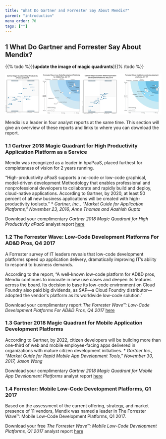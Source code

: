```yaml
---
title: "What Do Gartner and Forrester Say About Mendix?"
parent: "introduction"
menu_order: 70
tags: [""]
---
```


## 1 What Do Gartner and Forrester Say About Mendix?

{{% todo %}}[**update the image of magic quadrants**]{{% /todo %}}

![](attachments/magic-quadrants.png)

Mendix is a leader in four analyst reports at the same time. This section will give an overview of these reports and links to where you can download the report.

### 1.1 Gartner 2018 Magic Quadrant for High Productivity Application Platform as a Service
Mendix was recognized as a leader in hpaPaaS, placed furthest for completeness of vision for 2 years running.

“High-productivity aPaaS supports a no-code or low-code graphical, model-driven development Methodology that enables professional and nonprofessional developers to collaborate and rapidly build and deploy, cloud-native applications. According to Gartner, by 2020, at least 50 percent of all new business applications will be created with high-productivity toolsets.” * *Gartner, Inc., “Market Guide for Application Platforms,” November 23, 2016, Anne Thomas and Aashish Gupta*

Download your complimentary *Gartner 2018 Magic Quadrant for High Productivity aPaaS* analyst report [here](https://www.mendix.com/resources/gartner-high-productivity-apaas-report/?utm_source=google&utm_medium=cpc&utm_term=%2Bmendix&utm_campaign=NL%20-%20Branded&gclid=CjwKCAjw4uXaBRAcEiwAuAUz8O91V7HHyGAr5y7PrGldJyokTLHnGhxO6ojRSQLByLpscXrcAyTeeRoCk3QQAvD_BwE)

### 1.2 The Forrester Wave: Low-Code Development Platforms For AD&D Pros, Q4 2017

A Forrester survey of IT leaders reveals that low-code development platforms speed up application delivery, dramatically improving IT’s ability to respond to business demands.

According to the report, “A well-known low-code platform for AD&D pros, Mendix continues to innovate in new use cases and deepen its features across the board. Its decision to base its low-code environment on Cloud Foundry also paid big dividends, as SAP—a Cloud Foundry distributor—adopted the vendor's platform as its worldwide low-code solution.”

Download your complimentary report *The Forrester Wave™: Low-Code Development Platforms For AD&D Pros, Q4 2017* [here](https://www.mendix.com/resources/forrester-low-code-platform-wave/)

### 1.3 Gartner 2018 Magic Quadrant for Mobile Application Development Platforms

According to Gartner, by 2022, citizen developers will be building more than one-third of web and mobile employee-facing apps delivered in organizations with mature citizen development initiatives. * *Gartner Inc., “Market Guide for Rapid Mobile App Development Tools,” November 30, 2017, Jason Wong*

Download your complimentary *Gartner 2018 Magic Quadrant for Mobile App Development Platforms* analyst report [here](https://www.mendix.com/resources/gartner-magic-quadrant-for-mobile-app-development-platforms/)

### 1.4 Forrester: Mobile Low-Code Development Platforms, Q1 2017

Based on the assessment of the current offering, strategy, and market presence of 11 vendors, Mendix was named a leader in The Forrester Wave™: Mobile Low-Code Development Platforms, Q1 2017.

Download your free *The Forrester Wave™: Mobile Low-Code Development Platforms, Q1 2017* analyst report [here](https://www.mendix.com/resources/forrester-mobile-low-code-wave/)

